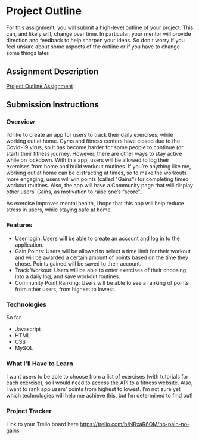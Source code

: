 # Project Outline
For this assignment, you will submit a high-level outline of your project. This can, and likely will, change over time. In particular, your mentor will provide direction and feedback to help sharpen your ideas. So don't worry if you feel unsure about some aspects of the outline or if you have to change some things later.

## Assignment Description
[Project Outline Assignment](https://education.launchcode.org/liftoff/modules/assignments/project-outline)

## Submission Instructions

### Overview
I’d like to create an app for users to track their daily exercises, while working out at home. Gyms and fitness centers have closed due to the Covid-19 virus, so it has become harder for some people to continue (or start) their fitness journey. However, there are other ways to stay active while on lockdown. With this app, users will be allowed to log their exercises from home and build workout routines. If you’re anything like me, working out at home can be distracting at times, so to make the workouts more engaging, users will win points (called "Gains") for completing timed workout routines. Also, the app will have a Community page that will display other users’ Gains, as motivation to raise one’s “score”.

As exercise improves mental health, I hope that this app will help reduce stress in users, while staying safe at home.

### Features
* User login: Users will be able to create an account and log in to the application.
* Gain Points: Users will be allowed to select a time limit for their workout and will be awarded a certain amount of points based on the time they chose. Points gained will be saved to their account.
* Track Workout: Users will be able to enter exercises of their choosing into a daily log, and save workout routines. 
* Community Point Ranking: Users will be able to see a ranking of points from other users, from highest to lowest.

### Technologies
So far...
* Javascript
* HTML
* CSS
* MySQL

### What I'll Have to Learn
I want users to be able to choose from a list of exercises (with tutorials for each exercise), so I would need to access the API to a fitness website. Also, I want to rank app users’ points from highest to lowest. I’m not sure yet which technologies will help me achieve this, but I’m determined to find out!

### Project Tracker
Link to your Trello board here
https://trello.com/b/NRxaR6OM/no-pain-no-gains
